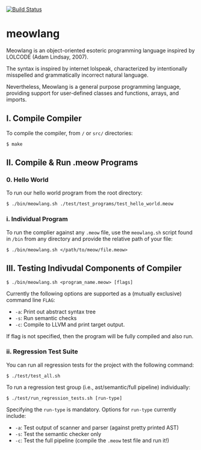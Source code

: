[![Build Status](https://travis-ci.com/mmfrenkel/meowlang.svg?token=A82yQjjqXq4xHFY2Wdxo&branch=main)](https://travis-ci.com/mmfrenkel/meowlang)

# meowlang

Meowlang is an object-oriented esoteric programming language inspired by LOLCODE (Adam Lindsay, 2007).

The syntax is inspired by internet lolspeak, characterized by intentionally misspelled
and grammatically incorrect natural language.

Nevertheless, Meowlang is a general purpose programming language, providing
support for user-defined classes and functions, arrays, and imports.

## I. Compile Compiler

To compile the compiler, from `/` or `src/` directories:
```
$ make
```

## II. Compile & Run .meow Programs

### 0. Hello World

To run our hello world program from the root directory:
```
$ ./bin/meowlang.sh ./test/test_programs/test_hello_world.meow
```

### i. Individual Program

To run the complier against any `.meow` file, use the `meowlang.sh` script found
in `/bin` from any directory and provide the relative path of your file:
```
$ ./bin/meowlang.sh </path/to/meow/file.meow>
```

## III. Testing Indivudal Components of Compiler
```
$ ./bin/meowlang.sh <program_name.meow> [flags]
```
Currently the following options are supported as a (mutually exclusive) command line `FLAG`:
* `-a`: Print out abstract syntax tree
* `-s`: Run semantic checks
* `-c`: Compile to LLVM and print target output.

If flag is not specified, then the program will be fully compiled and also run.

### ii. Regression Test Suite

You can run all regression tests for the project with the following command:
```
$ ./test/test_all.sh
```

To run a regression test group (i.e., ast/semantic/full pipeline) individually:
```
$ ./test/run_regression_tests.sh [run-type]
```
Specifying the `run-type` is mandatory. Options for `run-type` currently include:
* `-a`: Test output of scanner and parser (against pretty printed AST)
* `-s`: Test the semantic checker only
* `-c`: Test the full pipeline (compile the `.meow` test file and run it!)
